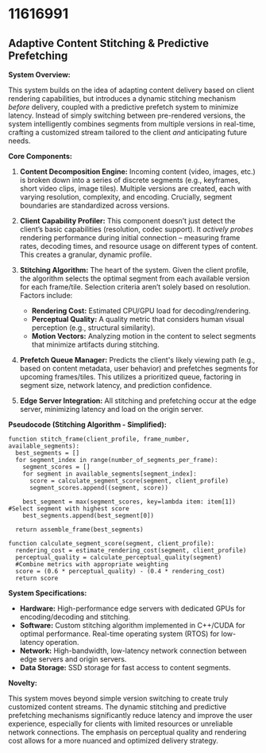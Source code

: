 # 11616991

## Adaptive Content Stitching & Predictive Prefetching

**System Overview:**

This system builds on the idea of adapting content delivery based on client rendering capabilities, but introduces a dynamic stitching mechanism *before* delivery, coupled with a predictive prefetch system to minimize latency. Instead of simply switching between pre-rendered versions, the system intelligently combines segments from multiple versions in real-time, crafting a customized stream tailored to the client *and* anticipating future needs.

**Core Components:**

1.  **Content Decomposition Engine:**  Incoming content (video, images, etc.) is broken down into a series of discrete segments (e.g., keyframes, short video clips, image tiles). Multiple versions are created, each with varying resolution, complexity, and encoding.  Crucially, segment boundaries are standardized across versions.

2.  **Client Capability Profiler:**  This component doesn’t just detect the client’s basic capabilities (resolution, codec support). It *actively probes* rendering performance during initial connection – measuring frame rates, decoding times, and resource usage on different types of content. This creates a granular, dynamic profile.

3.  **Stitching Algorithm:** The heart of the system.  Given the client profile, the algorithm selects the optimal segment from each available version for each frame/tile.  Selection criteria aren’t solely based on resolution. Factors include:
    *   **Rendering Cost:** Estimated CPU/GPU load for decoding/rendering.
    *   **Perceptual Quality:**  A quality metric that considers human visual perception (e.g., structural similarity).
    *   **Motion Vectors:**  Analyzing motion in the content to select segments that minimize artifacts during stitching.

4.  **Prefetch Queue Manager:**  Predicts the client's likely viewing path (e.g., based on content metadata, user behavior) and prefetches segments for upcoming frames/tiles.  This utilizes a prioritized queue, factoring in segment size, network latency, and prediction confidence.

5.  **Edge Server Integration:**  All stitching and prefetching occur at the edge server, minimizing latency and load on the origin server.

**Pseudocode (Stitching Algorithm - Simplified):**

```
function stitch_frame(client_profile, frame_number, available_segments):
  best_segments = []
  for segment_index in range(number_of_segments_per_frame):
    segment_scores = []
    for segment in available_segments[segment_index]:
      score = calculate_segment_score(segment, client_profile)
      segment_scores.append((segment, score))
    
    best_segment = max(segment_scores, key=lambda item: item[1]) #Select segment with highest score
    best_segments.append(best_segment[0])
  
  return assemble_frame(best_segments)

function calculate_segment_score(segment, client_profile):
  rendering_cost = estimate_rendering_cost(segment, client_profile)
  perceptual_quality = calculate_perceptual_quality(segment)
  #Combine metrics with appropriate weighting
  score = (0.6 * perceptual_quality) - (0.4 * rendering_cost)
  return score
```

**System Specifications:**

*   **Hardware:** High-performance edge servers with dedicated GPUs for encoding/decoding and stitching.
*   **Software:** Custom stitching algorithm implemented in C++/CUDA for optimal performance. Real-time operating system (RTOS) for low-latency operation.
*   **Network:** High-bandwidth, low-latency network connection between edge servers and origin servers.
*   **Data Storage:** SSD storage for fast access to content segments.

**Novelty:**

This system moves beyond simple version switching to create truly customized content streams. The dynamic stitching and predictive prefetching mechanisms significantly reduce latency and improve the user experience, especially for clients with limited resources or unreliable network connections.  The emphasis on perceptual quality and rendering cost allows for a more nuanced and optimized delivery strategy.